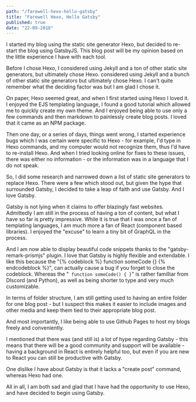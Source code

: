 ```yaml
--- 
path: "/farewell-hexo-hello-gatsby"
title: "Farewell Hexo, Hello Gatsby" 
published: true
date: "22-09-2018" 
--- 
```


I started my blog using the static site generator Hexo, but decided to re-start the blog using GatsbyJS. This blog post will be my opinion based on the little experience I have with each tool. 

Before I chose Hexo, I considered using Jekyll and a ton of other static site generators, but ultimately chose Hexo. considered using Jekyll and a bunch of other static site generators but ultimately chose Hexo. I can't quite remember what the deciding factor was but I am glad I chose it. 

On paper, Hexo seemed great, and when I first started using Hexo I loved it. I enjoyed the EJS templating language, I found a good tutorial which allowed me to quickly create my own theme. And I enjoyed being able to use only a few commands and then markdown to painlessly create blog posts. I loved that it came as an NPM package. 

Then one day, or a series of days, things went wrong, I started experience bugs which I was certain were specific to Hexo - for example, I'd type in Hexo commands, and my computer would not recognize them, thus I'd have to re-install Hexo. And when I tried looking online for fixes to these issues, there was either no information - or the information was in a language that I do not speak. 

So, I did some research and narrowed down a list of static site generators to replace Hexo. There were a few which stood out, but given the hype that surrounded Gatsby, I decided to take a leap of faith and use Gatsby. And I love Gatsby. 

Gatsby is not lying when it claims to offer blazingly fast websites. Admittedly I am still in the process of having a ton of content, but what I have so far is pretty impressive. While it is true that I was once a fan of templating languages, I am much more a fan of React (component based libraries). I enjoyed the "excuse" to learn a tiny bit of GraphQL in the process. 

And I am now able to display beautiful code snippets thanks to the  "gatsby-remark-prismjs" plugin. I love that Gatsby is highly flexible and extendable. I like this because the "{% codeblock %} function someCode {} {% endcodeblock %}", can actually cause a bug if you forget to close the codeblock. Whereas the "``` function someCode() { }```" is rather familliar from DIscord (and Python), as well as being shorter to type and very much customizable. 

In terms of folder structure, I am still getting used to having an entire folder for one blog post - but I suspect this makes it easier to include images and other media and keep them tied to their appropriate blog post.  

And most importantly, I like being able to use Github Pages to host my blogs freely and conveniently. 

I mentioned that there was (and still is) a lot of hype regarding Gatsby - this means that there will be a good community and support will be available -  having a background in React is entirely helpful too, but even if you are new to React you can still be productive with Gatsby. 

One dislike I have about Gatsby is that it lacks a "create post" command, whereas Hexo had one. 

All in all, I am both sad and glad that I have had the opportunity to use Hexo, and have decided to begin using Gatsby. 
